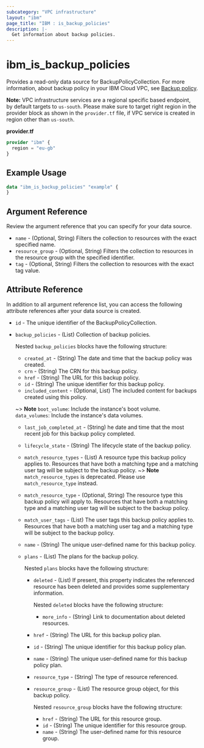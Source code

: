 ```yaml
---
subcategory: "VPC infrastructure"
layout: "ibm"
page_title: "IBM : is_backup_policies"
description: |-
  Get information about backup policies.
---
```


# ibm_is_backup_policies

Provides a read-only data source for BackupPolicyCollection. For more information, about backup policy in your IBM Cloud VPC, see [Backup policy](https://cloud.ibm.com/docs/vpc?topic=vpc-backup-view-policies).

**Note:** 
VPC infrastructure services are a regional specific based endpoint, by default targets to `us-south`. Please make sure to target right region in the provider block as shown in the `provider.tf` file, if VPC service is created in region other than `us-south`.

**provider.tf**

```terraform
provider "ibm" {
  region = "eu-gb"
}
```

## Example Usage

```terraform
data "ibm_is_backup_policies" "example" {
}
```
 
## Argument Reference

Review the argument reference that you can specify for your data source.

- `name` - (Optional, String) Filters the collection to resources with the exact specified name.
- `resource_group` - (Optional, String) Filters the collection to resources in the resource group with the specified identifier.
- `tag` - (Optional, String) Filters the collection to resources with the exact tag value.

## Attribute Reference
In addition to all argument reference list, you can access the following attribute references after your data source is created.

- `id` - The unique identifier of the BackupPolicyCollection.
- `backup_policies` - (List) Collection of backup policies. 
  
  Nested `backup_policies` blocks have the following structure:
  - `created_at` -  (String) The date and time that the backup policy was created.
  - `crn` - (String) The CRN for this backup policy.
  - `href` - (String) The URL for this backup policy.
  - `id` - (String) The unique identifier for this backup policy.
  - `included_content` - (Optional, List) The included content for backups created using this policy. 

  ~> **Note**
    `boot_volume`: Include the instance's boot volume.</br>
    `data_volumes`: Include the instance's data volumes.
  - `last_job_completed_at` - (String) he date and time that the most recent job for this backup policy completed.
  - `lifecycle_state` - (String) The lifecycle state of the backup policy.
  - `match_resource_types` - (List) A resource type this backup policy applies to. Resources that have both a matching type and a matching user tag will be subject to the backup policy.
  ~> **Note**
  `match_resource_types` is deprecated. Please use `match_resource_type` instead.
  - `match_resource_type` - (Optional, String) The resource type this backup policy will apply to. Resources that have both a matching type and a matching user tag will be subject to the backup policy.
  - `match_user_tags` - (List) The user tags this backup policy applies to. Resources that have both a matching user tag and a matching type will be subject to the backup policy.
  - `name` - (String) The unique user-defined name for this backup policy.
  - `plans` - (List) The plans for the backup policy. 
    
      Nested `plans` blocks have the following structure:
      - `deleted` - (List) If present, this property indicates the referenced resource has been deleted and provides some supplementary information.
        
          Nested `deleted` blocks have the following structure: 
          - `more_info` - (String) Link to documentation about deleted resources.
      - `href` - (String) The URL for this backup policy plan.
      - `id` - (String) The unique identifier for this backup policy plan.
      - `name` - (String) The unique user-defined name for this backup policy plan.
      - `resource_type` - (String) The type of resource referenced.
    - `resource_group` - (List) The resource group object, for this backup policy. 
    
      Nested `resource_group` blocks have the following structure:
        - `href` - (String) The URL for this resource group.
        - `id` - (String) The unique identifier for this resource group.
        - `name` - (String) The user-defined name for this resource group.


